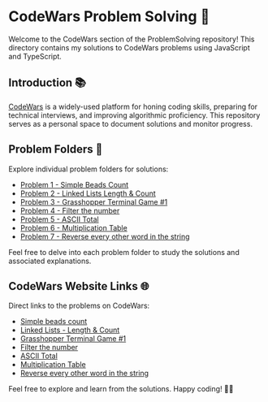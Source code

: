 # CodeWars Problem Solving 🚀

Welcome to the CodeWars section of the ProblemSolving repository! This directory contains my solutions to CodeWars problems using JavaScript and TypeScript.

## Introduction 📚

[CodeWars](https://codewars.com/) is a widely-used platform for honing coding skills, preparing for technical interviews, and improving algorithmic proficiency. This repository serves as a personal space to document solutions and monitor progress.

## Problem Folders 📁

Explore individual problem folders for solutions:

- [Problem 1 - Simple Beads Count](1-SimpleBeadsCount)
- [Problem 2 - Linked Lists Length & Count](2-LinkedLists-LengthAndCount)
- [Problem 3 - Grasshopper Terminal Game #1](3-GrasshopperTerminalGame1)
- [Problem 4 - Filter the number](4-FilterTheNumber)
- [Problem 5 - ASCII Total](5-ASCII_Total)
- [Problem 6 - Multiplication Table](6-Multiplication-Table)
- [Problem 7 - Reverse every other word in the string](7-Reverse-every-other-word-in-the-string)

Feel free to delve into each problem folder to study the solutions and associated explanations.

## CodeWars Website Links 🌐

Direct links to the problems on CodeWars:

- [Simple beads count](https://www.codewars.com/kata/58712dfa5c538b6fc7000569)
- [Linked Lists - Length & Count](https://www.codewars.com/kata/55beec7dd347078289000021)
- [Grasshopper Terminal Game #1](https://www.codewars.com/kata/55e8aba23d399a59500000ce)
- [Filter the number](https://www.codewars.com/kata/55b051fac50a3292a9000025)
- [ASCII Total](https://www.codewars.com/kata/572b6b2772a38bc1e700007a)
- [Multiplication Table](https://www.codewars.com/kata/534d2f5b5371ecf8d2000a08)
- [Reverse every other word in the string](https://www.codewars.com/kata/58d76854024c72c3e20000de)

Feel free to explore and learn from the solutions. Happy coding! 🚴‍♂️
